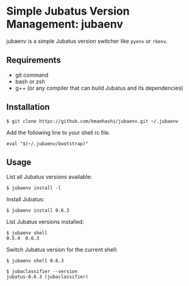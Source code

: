 Simple Jubatus Version Management: jubaenv
=======================================================

jubaenv is a simple Jubatus version switcher like `pyenv` or `rbenv`.

Requirements
-------------------------

* git command
* bash or zsh
* g++ (or any compiler that can build Jubatus and its dependencies)

Installation
--------------------------

```
$ git clone https://github.com/kmaehashi/jubaenv.git ~/.jubaenv
```

Add the following line to your shell rc file.

```
eval "$(~/.jubaenv/bootstrap)"
```

Usage
-----------------

List all Jubatus versions available:

```
$ jubaenv install -l
```

Install Jubatus:

```
$ jubaenv install 0.6.3
```

List Jubatus versions installed:

```
$ jubaenv shell
0.5.4  0.6.3
```

Switch Jubatus version for the current shell:

```
$ jubaenv shell 0.6.3

$ jubaclassifier --version
jubatus-0.6.3 (jubaclassifier)
```
